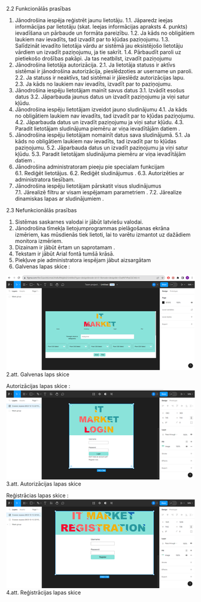 2.2 Funkcionālās prasības

1.	Jānodrošina iespēja reģistrēt jaunu lietotāju. 
1.1.	Jāparedz ieejas informācijas par lietotāju (skat. Ieejas informācijas apraksts 4. punkts)  ievadīšana un pārbaude un formāta pareizību.
1.2.	Ja kāds no obligātiem laukiem nav ievadīts, tad izvadīt par to kļūdas paziņojumu.
1.3.	Salīdzināt ievadīto lietotāja vārdu ar sistēmā jau eksistējošo lietotāju vārdiem un izvadīt paziņojumu, ja tie sakrīt.
1.4.	Pārbaudīt paroli uz pietiekošo drošības pakāpi. Ja tas neatbilst, izvadīt paziņojumu
2.	Jānodrošina lietotāja autorizācija.
2.1.	Ja lietotāja statuss ir aktīvs sistēmai ir jānodrošina autorizācija, pieslēdzoties ar username un paroli.
2.2.	Ja statuss ir neaktīvs, tad sistēmai ir jāieslēdz autorizācijas lapu.
2.3.	Ja kāds no laukiem nav ievadīts, izvadīt par to paziņojumu.
3.	Jānodrošina iespēju lietotājam mainīt savus datus 
3.1.	Izvādīt esošus datus 
3.2.	Jāparbauda jaunus datus un izvadīt paziņojumu ja viņi satur kļūdu.
4.	Jānodrošina iespēju lietotājam izveidot jauno sludinājumu 
4.1.	 Ja kāds no obligātiem laukiem nav ievadīts, tad izvadīt par to kļūdas paziņojumu.
4.2.	Jāparbauda datus un izvadīt paziņojumu ja viņi satur kļūdu.
4.3.	Paradit lietotājam sludinājuma piemēru ar viņa ievadītājām datiem .
5.	Jānodrošina iespēju lietotājam nomainīt datus sava sludinājumā.
5.1.	 Ja kāds no obligātiem laukiem nav ievadīts, tad izvadīt par to kļūdas paziņojumu.
5.2.	Jāparbauda datus un izvadīt paziņojumu ja viņi satur kļūdu.
5.3.	Paradit lietotājam sludinājuma piemēru ar viņa ievadītājām datiem .
6.	Jānodrošina administratoram pieeju pie specialam funkcijam   
6.1.	 Rediģēt lietotājus.
6.2.	Rediģēt sludinājumus .
6.3.	Autorizēties ar administratora tiesībam.
7.	Jānodrošina iespēju lietotājam pārskatit visus sludinājumus    
7.1.	 Jārealizē filtru ar visam iespējamam parametriem .
7.2.	 Jārealize dinamiskas lapas ar sludinājumiem  .


2.3 Nefunkcionālās prasības

1.	Sistēmas saskarnes valodai ir jābūt latviešu valodai.
2.	Jānodrošina tīmekļa lietojumprogrammas pielāgošanas ekrāna izmēriem, kas              mūsdienās tiek lietoti, lai to varētu izmantot uz dažādiem monitora izmēriem.
3.	Dizainam ir jābūt ērtam un saprotamam .
4.	Tekstam ir jābūt Arial fontā tumšā krāsā.  
5.	Piekļuve pie administratora iespējam jābut aizsargātam 
6. Galvenas lapas skice :   
 
![alt text](image-2.png)
	2.att. Galvenas laps skice 

Autorizācijas lapas skice :
 ![alt text](image-1.png)
3.att. Autorizācijas lapas skice


Reģistrācias lapas skice : 
 ![alt text](image.png)
4.att. Reģistrācijas lapas skice 
